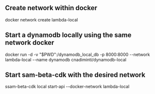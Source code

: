 ## Create network within docker
docker network create lambda-local


## Start a dynamodb locally using the same network docker
docker run -d -v "$PWD":/dynamodb_local_db -p 8000:8000 --network lambda-local --name dynamodb cnadiminti/dynamodb-local

## Start sam-beta-cdk with the desired network

ssam-beta-cdk local start-api --docker-network lambda-local


